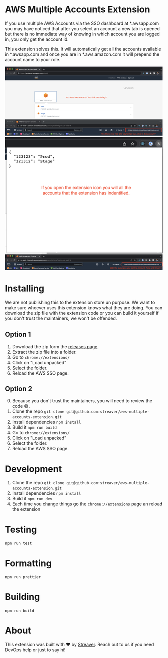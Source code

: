 # AWS Multiple Accounts Extension

If you use multiple AWS Accounts via the SSO dashboard at *.awsapp.com you may have noticed that after you select an account a new tab is opened but there is no immediate way of knowing in which account you are logged in, you only get the account id.

This extension solves this. It will automatically get all the accounts available in *.awsapp.com and once you are in *.aws.amazon.com it will prepend the account name to your role.

![Step 1](https://github.com/streaver/aws-multiple-accounts-extension/blob/main/images/step1.png?raw=true)
![Step 2](https://github.com/streaver/aws-multiple-accounts-extension/blob/main/images/step2.png?raw=true)
![Step 3](https://github.com/streaver/aws-multiple-accounts-extension/blob/main/images/step3.png?raw=true)
![Step 4](https://github.com/streaver/aws-multiple-accounts-extension/blob/main/images/step4.png?raw=true)
# Installing

We are not publishing this to the extension store un purpose. We want to make sure whoever uses this extension knows what they are doing. You can download the zip file with the extension code or you can build it yourself if you don't trust the maintainers, we won't be offended.

## Option 1

1. Download the zip form the [releases page](https://github.com/streaver/aws-multiple-accounts-extension/releases).
2. Extract the zip file into a folder.
2. Go to `chrome://extensions/`
3. Click on "Load unpacked"
4. Select the folder.
5. Reload the AWS SSO page.

## Option 2

0. Because you don't trust the maintainers, you will need to review the code 😅.
1. Clone the repo `git clone git@github.com:streaver/aws-multiple-accounts-extension.git`
2. Install dependencies `npm install`
3. Build it `npm run build`
4. Go to `chrome://extensions/`
5. Click on "Load unpacked"
6. Select the folder.
7. Reload the AWS SSO page.

# Development

1. Clone the repo `git clone git@github.com:streaver/aws-multiple-accounts-extension.git`
2. Install dependencies `npm install`
3. Build it `npm run dev`
4. Each time you change things go the `chrome://extensions` page an reload the extension

# Testing

```
npm run test
```
# Formatting

```
npm run prettier
```

# Building

```
npm run build
```

# About

This extension was built with ❤️ by [Streaver](https://github.com/streaver). Reach out to us if you need DevOps help or just to say hi!
